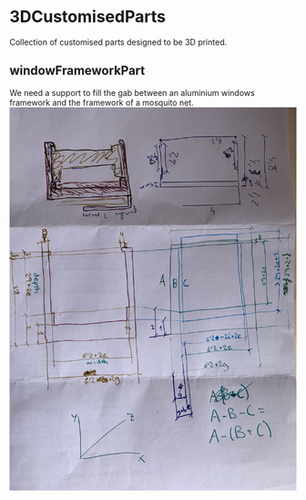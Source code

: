 # 3DCustomisedParts
Collection of customised parts designed to be 3D printed.
## windowFrameworkPart
We need a support to fill the gab between an aluminium windows framework and the framework of a mosquito net.
![draft](https://raw.githubusercontent.com/AngelaFabregues/3DCustomisedParts/master/windowFrameworkPart/draft.jpg "Draft")